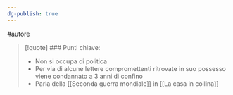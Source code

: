 ```yaml
---
dg-publish: true
---
```

#autore 

>[!quote] ### Punti chiave:
>- Non si occupa di politica
>- Per via di alcune lettere compromettenti ritrovate in suo possesso viene condannato a 3 anni di confino
>- Parla della [[Seconda guerra mondiale]] in [[La casa in collina]]



